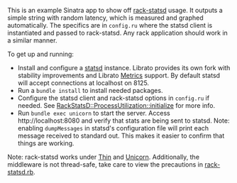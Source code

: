 This is an example Sinatra app to show off [rack-statsd](https://github.com/github/rack-statsd) usage. It outputs a simple string with random latency, which is measured and graphed automatically. The specifics are in `config.ru` where the statsd client is instantiated and passed to rack-statsd. Any rack application should work in a similar manner.

To get up and running:
* Install and configure a [statsd](https://github.com/etsy/statsd) instance. Librato provides its own fork with stability improvements and Librato [Metrics](http://metrics.librato.com) support. By default statsd will accept connections at localhost on 8125.
* Run a `bundle install` to install needed packages.
* Configure the statsd client and rack-statsd options in `config.ru` if needed. See [RackStatsD::ProcessUtilization::initialize](https://github.com/github/rack-statsd/blob/master/lib/rack-statsd.rb) for more info.
* Run `bundle exec unicorn` to start the server. Access http://localhost:8080 and verify that stats are being sent to statsd. Note: enabling `dumpMessages` in statsd's configuration file will print each message received to standard out. This makes it easier to confirm that things are working.

Note: rack-statsd works under [Thin](http://code.macournoyer.com/thin/) and [Unicorn](http://unicorn.bogomips.org/). Additionally, the middleware is not thread-safe, take care to view the precautions in [rack-statsd.rb](https://github.com/github/rack-statsd/blob/master/lib/rack-statsd.rb).
